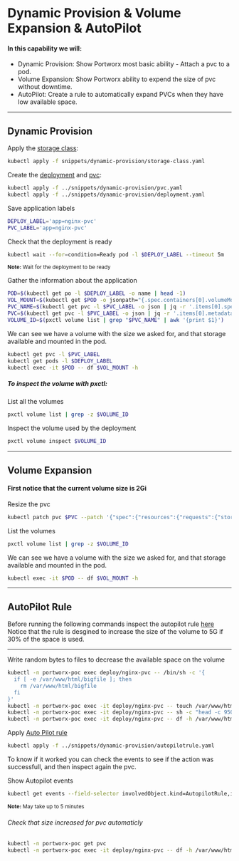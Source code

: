 # Dynamic Provision & Volume Expansion & AutoPilot

#### In this capability we will:
- Dynamic Provision: Show Portworx most basic ability - Attach a pvc to a pod.
- Volume Expansion: Show Portworx ability to expend the size of pvc without downtime.
- AutoPilot: Create a rule to automatically expand PVCs when they have low available space.

---

## Dynamic Provision

Apply the [storage class](../snippets/dynamic-provision/storage-class.yaml):
```bash
kubectl apply -f snippets/dynamic-provision/storage-class.yaml
```

Create the [deployment](../snippets/dynamic-provision/deployment.yaml) and [pvc](../snippets/dynamic-provision/pvc.yaml):
```bash
kubectl apply -f ../snippets/dynamic-provision/pvc.yaml 
kubectl apply -f ../snippets/dynamic-provision/deployment.yaml
```

Save application labels
```bash
DEPLOY_LABEL='app=nginx-pvc'
PVC_LABEL='app=nginx-pvc'
```

Check that the deployment is ready
```bash
kubectl wait --for=condition=Ready pod -l $DEPLOY_LABEL --timeout 5m
```
<sup><strong>Note:</strong> Wait for the deployment to be ready</sup>

Gather the information about the application
```bash
POD=$(kubectl get po -l $DEPLOY_LABEL -o name | head -1)
VOL_MOUNT=$(kubectl get $POD -o jsonpath="{.spec.containers[0].volumeMounts[0].mountPath}")
PVC_NAME=$(kubectl get pvc -l $PVC_LABEL -o json | jq -r '.items[0].spec.volumeName')
PVC=$(kubectl get pvc -l $PVC_LABEL -o json | jq -r '.items[0].metadata.name')
VOLUME_ID=$(pxctl volume list | grep "$PVC_NAME" | awk '{print $1}')
```

We can see we have a volume with the size we asked for, and that storage available and mounted in the pod.
```bash
kubectl get pvc -l $PVC_LABEL
kubectl get pods -l $DEPLOY_LABEL
kubectl exec -it $POD -- df $VOL_MOUNT -h 
```

##### To inspect the volume with pxctl:

List all the volumes
```bash
pxctl volume list | grep -z $VOLUME_ID
```

Inspect the volume used by the deployment
```bash
pxctl volume inspect $VOLUME_ID
```

---

## Volume Expansion 

#### First notice that the current volume size is 2Gi

Resize the pvc
```bash
kubectl patch pvc $PVC --patch '{"spec":{"resources":{"requests":{"storage": "3Gi"}}}}'
```

List the volumes
```bash
pxctl volume list | grep -z $VOLUME_ID
```

We can see we have a volume with the size we asked for, and that storage available and mounted in the pod.
```bash
kubectl exec -it $POD -- df $VOL_MOUNT -h 
```

---

## AutoPilot Rule

Before running the following commands inspect the autopilot rule [here](../snippets/dynamic-provision/autopilotrule.yaml)
Notice that the rule is desgined to increase the size of the volume to 5G if 30% of the space is used.

---

Write random bytes to files to decrease the available space on the volume
```bash
kubectl -n portworx-poc exec deploy/nginx-pvc -- /bin/sh -c '{
  if [ -e /var/www/html/bigfile ]; then
    rm /var/www/html/bigfile
  fi
}'
kubectl -n portworx-poc exec -it deploy/nginx-pvc -- touch /var/www/html/bigfile
kubectl -n portworx-poc exec -it deploy/nginx-pvc -- sh -c "head -c 950M </dev/urandom > /var/www/html/bigfile"
kubectl -n portworx-poc exec -it deploy/nginx-pvc -- df -h /var/www/html
```

Apply [Auto Pilot rule](../snippets/dynamic-provision/autopilotrule.yaml)
```bash
kubectl apply -f ../snippets/dynamic-provision/autopilotrule.yaml
```

To know if it worked you can check the events to see if the action was successfull, and then inspect again the pvc.

Show Autopilot events
```bash
kubectl get events --field-selector involvedObject.kind=AutopilotRule,involvedObject.name=nginx-pvc-volume-resize -A
```
<sup><strong>Note:</strong> May take up to 5 minutes </sup>


###### Check that size increased for pvc automaticly
```bash
kubectl -n portworx-poc get pvc
kubectl -n portworx-poc exec -it deploy/nginx-pvc -- df -h /var/www/html
```